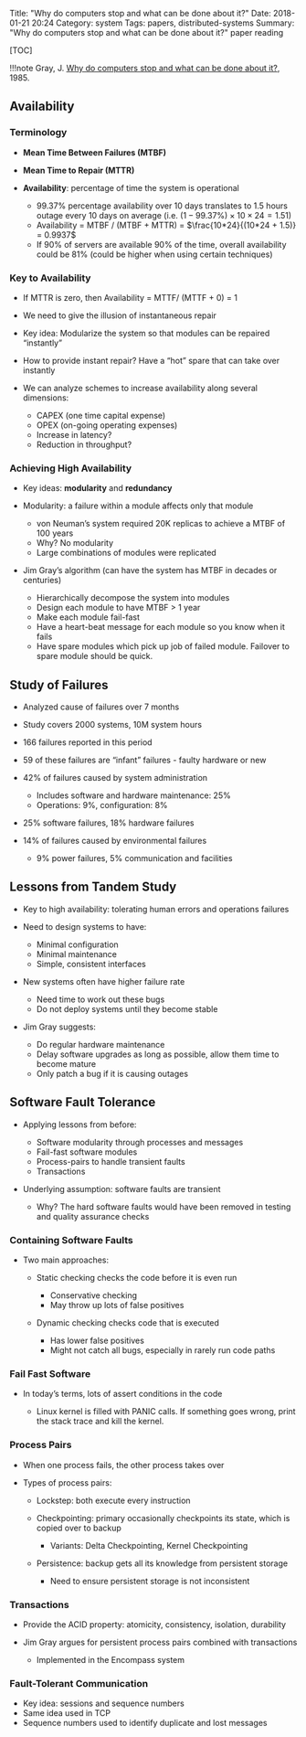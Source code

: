 Title: "Why do computers stop and what can be done about it?"
Date: 2018-01-21 20:24
Category: system
Tags: papers, distributed-systems
Summary: "Why do computers stop and what can be done about it?" paper reading

[TOC]

!!!note
    Gray, J. [Why do computers stop and what can be done about it?](http://pages.cs.wisc.edu/~remzi/Classes/739/Fall2017/Papers/gray-why-do-computers-stop-85.pdf), 1985.

## Availability

### Terminology

- **Mean Time Between Failures (MTBF)**
- **Mean Time to Repair (MTTR)**
- **Availability**: percentage of time the system is operational

    - $99.37\%$ percentage availability over 10 days translates to 1.5 hours outage every 10 days on average (i.e. $(1 - 99.37\%) \times 10 \times 24 = 1.51$)
    - Availability = MTBF / (MTBF + MTTR) = $\frac{10*24}{(10*24 + 1.5)} = 0.9937$
    - If $90\%$ of servers are available $90\%$ of the time, overall availability could be $81\%$ (could be higher when using certain techniques)

### Key to Availability

- If MTTR is zero, then Availability = MTTF/ (MTTF + 0) = 1
- We need to give the illusion of instantaneous repair
- Key idea: Modularize the system so that modules can be repaired “instantly”
- How to provide instant repair? Have a “hot” spare that can take over instantly
- We can analyze schemes to increase availability along several dimensions:

    - CAPEX (one time capital expense) 
    - OPEX (on-going operating expenses) 
    - Increase in latency?
    - Reduction in throughput?

### Achieving High Availability

- Key ideas: **modularity** and **redundancy** 
- Modularity: a failure within a module affects only that module

    - von Neuman’s system required 20K replicas to achieve a MTBF of 100 years
    - Why? No modularity
    - Large combinations of modules were replicated

- Jim Gray’s algorithm (can have the system has MTBF in decades or centuries)

    - Hierarchically decompose the system into modules
    - Design each module to have MTBF > 1 year
    - Make each module fail-fast
    - Have a heart-beat message for each module so you know when it fails
    - Have spare modules which pick up job of failed module. Failover to spare module should be quick.

## Study of Failures

- Analyzed cause of failures over 7 months 
- Study covers 2000 systems, 10M system hours 
- 166 failures reported in this period
- 59 of these failures are “infant” failures - faulty hardware or new 
- 42% of failures caused by system administration

    - Includes software and hardware maintenance: 25% 
    - Operations: 9%, configuration: 8%

- 25% software failures, 18% hardware failures
- 14% of failures caused by environmental failures 

    - 9% power failures, 5% communication and facilities

## Lessons from Tandem Study

- Key to high availability: tolerating human errors and operations failures
- Need to design systems to have:
    
    - Minimal configuration 
    - Minimal maintenance 
    - Simple, consistent interfaces

- New systems often have higher failure rate

    - Need time to work out these bugs
    - Do not deploy systems until they become stable

- Jim Gray suggests:

    - Do regular hardware maintenance
    - Delay software upgrades as long as possible, allow them time to become mature
    - Only patch a bug if it is causing outages

## Software Fault Tolerance

- Applying lessons from before:

    - Software modularity through processes and messages 
    - Fail-fast software modules
    - Process-pairs to handle transient faults
    - Transactions

- Underlying assumption: software faults are transient

    - Why? The hard software faults would have been removed in testing and quality assurance checks

### Containing Software Faults

- Two main approaches:

    - Static checking checks the code before it is even run

        - Conservative checking
        - May throw up lots of false positives

    - Dynamic checking checks code that is executed

        - Has lower false positives
        - Might not catch all bugs, especially in rarely run code paths

### Fail Fast Software

- In today’s terms, lots of assert conditions in the code

    - Linux kernel is filled with PANIC calls. If something goes wrong, print the stack trace and kill the kernel.

### Process Pairs

- When one process fails, the other process takes over
- Types of process pairs:

    - Lockstep: both execute every instruction
    - Checkpointing: primary occasionally checkpoints its state, which is copied over to backup

        - Variants: Delta Checkpointing, Kernel Checkpointing

    - Persistence: backup gets all its knowledge from persistent storage

        - Need to ensure persistent storage is not inconsistent

### Transactions

- Provide the ACID property: atomicity, consistency, isolation, durability
- Jim Gray argues for persistent process pairs combined with transactions

    - Implemented in the Encompass system

### Fault-Tolerant Communication

- Key idea: sessions and sequence numbers 
- Same idea used in TCP
- Sequence numbers used to identify duplicate and lost messages